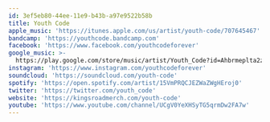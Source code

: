 ```yaml
---
id: 3ef5eb80-44ee-11e9-b43b-a97e9522b58b
title: Youth Code
apple_music: 'https://itunes.apple.com/us/artist/youth-code/707645467'
bandcamp: 'https://youthcode.bandcamp.com'
facebook: 'https://www.facebook.com/youthcodeforever'
google_music: >-
  https://play.google.com/store/music/artist/Youth_Code?id=Ahbrmeplta2zwxgm75au6eiotry
instagram: 'https://www.instagram.com/youthcodeforever'
soundcloud: 'https://soundcloud.com/youth-code'
spotify: 'https://open.spotify.com/artist/15VmPRQCJEZWaZWgHEroj0'
twitter: 'https://twitter.com/youth_code'
website: 'https://kingsroadmerch.com/youth-code'
youtube: 'https://www.youtube.com/channel/UCgV0YeXHSyTG5qrmDw2FA7w'
---
```

